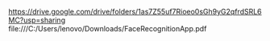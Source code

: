 https://drive.google.com/drive/folders/1as7Z55uf7Rioeo0sGh9yG2qfrdSRL6MC?usp=sharing
file:///C:/Users/lenovo/Downloads/FaceRecognitionApp.pdf
